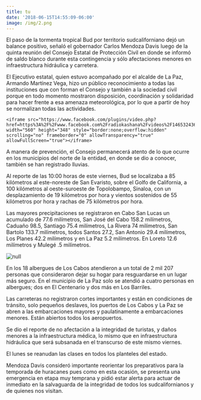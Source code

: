 ```yaml
---
title: tu
date: '2018-06-15T14:55:09-06:00'
image: /img/2.png
---
```

El paso de la tormenta tropical Bud por territorio sudcaliforniano dejó un
 balance positivo, señaló el gobernador Carlos Mendoza Davis luego de la
 quinta reunión del Consejo Estatal de Protección Civil en donde se informó
 de saldo blanco durante esta contingencia y sólo afectaciones menores en
 infraestructura hidráulica y carretera.

El Ejecutivo estatal, quien estuvo acompañado por el alcalde de La Paz,
 Armando Martínez Vega, hizo un público reconocimiento a todas las
 instituciones que con forman el Consejo y también a la sociedad civil porque
 en todo momento mostraron disposición, coordinación y solidaridad para
 hacer frente a esa amenaza meteorológica, por lo que a partir de hoy se
 normalizan todas las actividades.

```
<iframe src="https://www.facebook.com/plugins/video.php?href=https%3A%2F%2Fwww.facebook.com%2Fradiokashana%2Fvideos%2F1465324363596621%2F&show_text=0&width=560" width="560" height="348" style="border:none;overflow:hidden" scrolling="no" frameborder="0" allowTransparency="true" allowFullScreen="true"></iframe>
```

A manera de prevención, el Consejo permanecerá atento de lo que ocurre
 en los municipios del norte de la entidad, en donde se dio a conocer,
 también se han registrado lluvias.

Al reporte de las 10:00 horas de este viernes, Bud se localizaba a 85
 kilómetros al este-noreste de San Evaristo, sobre el Golfo de California, a
 100 kilómetros al oeste-suroeste de Topolobampo, Sinaloa, con un
 desplazamiento de 19 kilómetros por hora y vientos sostenidos de 55
 kilómetros por hora y rachas de 75 kilómetros por hora.

Las mayores precipitaciones se registraron en Cabo San Lucas un
 acumulado de 77.6 milímetros, San José del Cabo 158.2 milímetros,
 Caduaño 98.5, Santiago 75.4 milímetros, La Rivera 74 milímetros, San
 Bartolo 133.7 milímetros, todos Santos 27.2, San Antonio 29.4 milímetros,
 Los Planes 42.2 milímetros y en La Paz 5.2 milímetros. En Loreto 12.6
 milímetros y Mulegé .5 milímetros.

![null](/img/29939068_1820264534691400_231003301_n.jpg)

En los 18 albergues de Los Cabos atendieron a un total de 2 mil 207
 personas que consideraron dejar su hogar para resguardarse en un lugar
 más seguro. En el municipio de La Paz solo se atendió a cuatro personas
 en albergues; dos en El Centenario y dos más en Los Barriles.

Las carreteras no registraron cortes importantes y están en condiciones de
 tránsito, solo pequeños deslaves, los puertos de Los Cabos y La Paz se
 abren a las embarcaciones mayores y paulatinamente a embarcaciones
 menores. Están abiertos todos los aeropuertos.

Se dio el reporte de no afectación a la integridad de turistas, y daños
 menores a la infraestructura médica, lo mismo que en infraestructura
 hidráulica que será subsanada en el transcurso de este mismo viernes.

El lunes se reanudan las clases en todos los planteles del estado.

Mendoza Davis consideró importante reorientar los preparativos para la
 temporada de huracanes pues como en esta ocasión, se presenta una
 emergencia en etapa muy temprana y pidió estar alerta para actuar de
 inmediato en la salvaguarda de la integridad de todos los sudcalifornianos y
 de quienes nos visitan.
